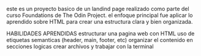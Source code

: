 este es un proyecto basico de un landind page realizado
como parte del curso Foundations de The Odin Project.
el enfoque principal fue aplicar lo aprendido sobre
HTML para crear una estructura clara y bien organizada.

HABILIDADES APRENDIDAS
estructurar una pagina web con HTML
uso de etiquetas semanticas (header, main, footer, etc)
organizar el contenido en secciones logicas
crear archivos y trabajar con la terminal
